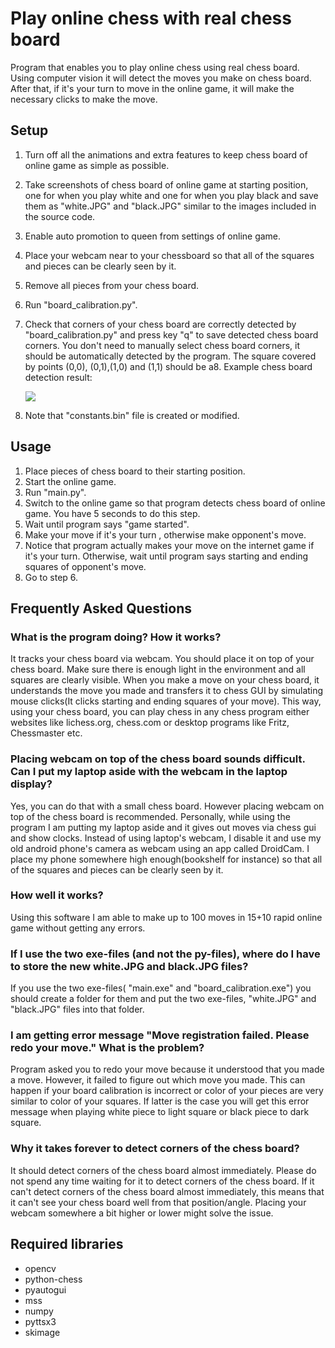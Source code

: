 # Play online chess with real chess board
Program that enables you to play online chess using real chess board.  Using computer vision it will detect the moves you make on chess board. After that, if it's your turn to move in the online game, it will make the necessary clicks to make the move.

## Setup

1. Turn off all the animations and extra features to keep chess board of online game as simple as possible.

2. Take screenshots of chess board of online game at starting position, one for when you play white and one for when you play black and save them as "white.JPG" and "black.JPG" similar to the images included in the source code.

3. Enable auto promotion to queen from settings of online game.

4. Place your webcam near to your chessboard so that all of the squares and pieces can be clearly seen by it.

5. Remove all pieces from your chess board.

6. Run "board_calibration.py".

7. Check that corners of your chess board are correctly detected by "board_calibration.py" and press key "q" to save detected chess board corners. You don't need to manually select chess board corners, it should be automatically detected by the program. The square covered by points (0,0), (0,1),(1,0) and (1,1) should be a8. Example chess board detection result:

   ![](https://github.com/karayaman/Play-online-chess-with-real-chess-board/blob/main/chessboard_detection_result.jpg?raw=true)

8. Note that "constants.bin" file is created or modified.

## Usage

1. Place pieces of chess board to their starting position.
2. Start the online game.
3. Run "main.py".
4. Switch to the online game so that program detects chess board of online game. You have 5 seconds to do this step.
5.  Wait until program says "game started".
6. Make your move if it's your turn , otherwise make opponent's move.
8. Notice that program actually makes your move on the internet game if it's your turn. Otherwise, wait until program says starting and ending squares of opponent's move. 
9. Go to step 6.

## Frequently Asked Questions

### What is the program doing? How it works? 

It tracks your chess board via webcam. You should place it on top of your chess board. Make sure there
is enough light in the environment and all squares are clearly visible. When you make a move on your chess board, it understands the move you made and transfers it to chess GUI by simulating mouse clicks(It clicks starting and ending squares of your move). This way, using your chess board, you can play chess in any chess program either websites like lichess.org, chess.com or desktop programs like Fritz, Chessmaster etc.

### Placing webcam on top of the chess board sounds difficult. Can I put my laptop aside with the webcam in the laptop display?

Yes, you can do that with a small chess board. However placing webcam on top of the chess board is recommended. Personally, while using the program I am putting my laptop aside and it gives out moves via chess gui and show clocks. Instead of using laptop's webcam, I disable it
and use my old android phone's camera as webcam using an app called DroidCam. I place my phone
somewhere high enough(bookshelf for instance) so that all of the squares and pieces can be clearly seen by it.

### How well it works?

Using this software I am able to make up to 100 moves in 15+10 rapid online game without getting any errors.

### If I use the two exe-files (and not the py-files), where do I have to store the new white.JPG and black.JPG files?

If you use the two exe-files( "main.exe" and "board_calibration.exe") you should create a folder for them and put the two exe-files, "white.JPG" and "black.JPG" files into that folder.

### I am getting error message "Move registration failed. Please redo your move." What is the problem?

Program asked you to redo your move because it understood that you made a move. However, it failed to figure out which move you made. This can happen if your board calibration is incorrect or color of your pieces are very similar to color of your squares. If latter is the case you will get this error message when playing white piece to light square or black piece to dark square. 

### Why it takes forever to detect corners of the chess board?

It should detect corners of the chess board almost immediately. Please do not spend any time waiting for it to detect corners of the chess board. If it can't detect corners of the chess board almost immediately, this means that it can't see your chess board well from that position/angle. Placing your webcam somewhere a bit higher or lower might solve the issue.

## Required libraries

- opencv
- python-chess
- pyautogui
- mss
- numpy
- pyttsx3
- skimage
